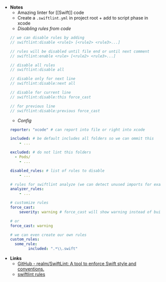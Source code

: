 - **Notes**
	- Amazing linter for [[Swift]] code
	- Create a `.swiftlint.yml`  in project root + add to script phase in xcode
	- *Disabling rules from code*
	```swift
	// we can disable rules by adding
	// swiftlint:disable <rule1> [<rule2> <rule3>...]

	// rules will be disabled until file end or until next comment
	// swiftlint:enable <rule> [<rule2> <rule3>...]

	// disable all rules
	// swiftlint:disable all

	// disable only for next line
	// swiftlint:disable:next all

	// disable for current line
	// swiftlint:disable:this force_cast

	// for previous line
	// swiftlint:disable:previous force_cast
	```
	- *Config*
	```yaml
	reporter: "xcode" # can report into file or right into xcode

	included: # be default includes all folders so we can ommit this
		- ...

	excluded: # do not lint this folders
	  - Pods/
		- ...

	disabled_rules: # list of rules to disable
		- ...

	# rules for swiftlint analyze (we can detect unused imports for example)
	analyzer_rules:
		- ...

	# customize rules
	force_cast:
		severity: warning # force_cast will show warning instead of build error

	# or
	force_cast: warning

	# we can even create our own rules
	custom_rules:
	  some_rule:
			included: ".*\\.swift"
	```
- **Links**
	- [GitHub - realm/SwiftLint: A tool to enforce Swift style and conventions.](https://github.com/realm/SwiftLint)
	- [swiftlint rules](https://realm.github.io/SwiftLint/rule-directory.html)

